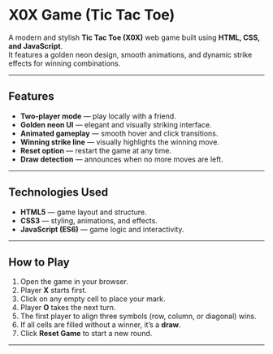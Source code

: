 # X0X Game (Tic Tac Toe)

A modern and stylish **Tic Tac Toe (X0X)** web game built using **HTML, CSS, and JavaScript**.  
It features a golden neon design, smooth animations, and dynamic strike effects for winning combinations.

---
##  Features

-  **Two-player mode** — play locally with a friend.  
-  **Golden neon UI** — elegant and visually striking interface.  
-  **Animated gameplay** — smooth hover and click transitions.  
-  **Winning strike line** — visually highlights the winning move.  
-  **Reset option** — restart the game at any time.  
-  **Draw detection** — announces when no more moves are left.



---
## Technologies Used

- **HTML5** — game layout and structure.  
- **CSS3** — styling, animations, and effects.  
- **JavaScript (ES6)** — game logic and interactivity.


---

##  How to Play

1. Open the game in your browser.  
2. Player **X** starts first.  
3. Click on any empty cell to place your mark.  
4. Player **O** takes the next turn.  
5. The first player to align three symbols (row, column, or diagonal) wins.  
6. If all cells are filled without a winner, it’s a **draw**.  
7. Click **Reset Game** to start a new round.

---
